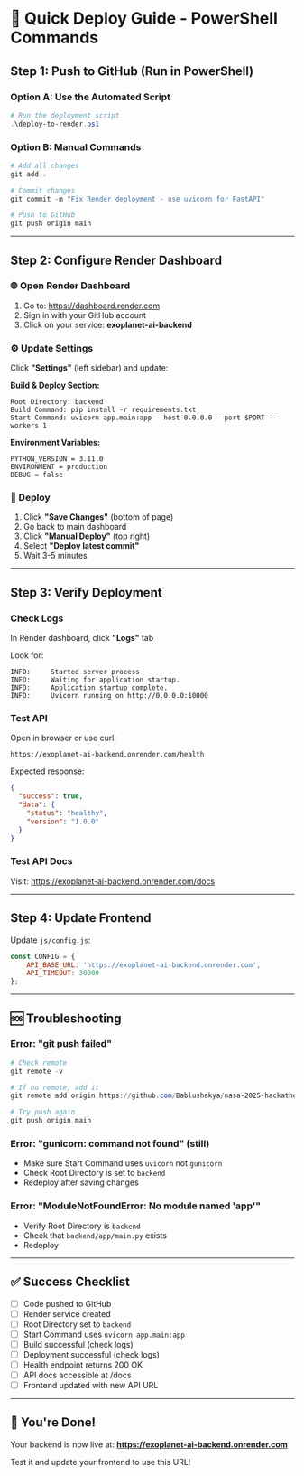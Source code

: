 # 🚀 Quick Deploy Guide - PowerShell Commands

## Step 1: Push to GitHub (Run in PowerShell)

### Option A: Use the Automated Script
```powershell
# Run the deployment script
.\deploy-to-render.ps1
```

### Option B: Manual Commands
```powershell
# Add all changes
git add .

# Commit changes
git commit -m "Fix Render deployment - use uvicorn for FastAPI"

# Push to GitHub
git push origin main
```

---

## Step 2: Configure Render Dashboard

### 🌐 Open Render Dashboard
1. Go to: https://dashboard.render.com
2. Sign in with your GitHub account
3. Click on your service: **exoplanet-ai-backend**

### ⚙️ Update Settings
Click **"Settings"** (left sidebar) and update:

**Build & Deploy Section:**
```
Root Directory: backend
Build Command: pip install -r requirements.txt
Start Command: uvicorn app.main:app --host 0.0.0.0 --port $PORT --workers 1
```

**Environment Variables:**
```
PYTHON_VERSION = 3.11.0
ENVIRONMENT = production
DEBUG = false
```

### 🚀 Deploy
1. Click **"Save Changes"** (bottom of page)
2. Go back to main dashboard
3. Click **"Manual Deploy"** (top right)
4. Select **"Deploy latest commit"**
5. Wait 3-5 minutes

---

## Step 3: Verify Deployment

### Check Logs
In Render dashboard, click **"Logs"** tab

Look for:
```
INFO:     Started server process
INFO:     Waiting for application startup.
INFO:     Application startup complete.
INFO:     Uvicorn running on http://0.0.0.0:10000
```

### Test API
Open in browser or use curl:
```
https://exoplanet-ai-backend.onrender.com/health
```

Expected response:
```json
{
  "success": true,
  "data": {
    "status": "healthy",
    "version": "1.0.0"
  }
}
```

### Test API Docs
Visit: https://exoplanet-ai-backend.onrender.com/docs

---

## Step 4: Update Frontend

Update `js/config.js`:
```javascript
const CONFIG = {
    API_BASE_URL: 'https://exoplanet-ai-backend.onrender.com',
    API_TIMEOUT: 30000
};
```

---

## 🆘 Troubleshooting

### Error: "git push failed"
```powershell
# Check remote
git remote -v

# If no remote, add it
git remote add origin https://github.com/Bablushakya/nasa-2025-hackathon.git

# Try push again
git push origin main
```

### Error: "gunicorn: command not found" (still)
- Make sure Start Command uses `uvicorn` not `gunicorn`
- Check Root Directory is set to `backend`
- Redeploy after saving changes

### Error: "ModuleNotFoundError: No module named 'app'"
- Verify Root Directory is `backend`
- Check that `backend/app/main.py` exists
- Redeploy

---

## ✅ Success Checklist

- [ ] Code pushed to GitHub
- [ ] Render service created
- [ ] Root Directory set to `backend`
- [ ] Start Command uses `uvicorn app.main:app`
- [ ] Build successful (check logs)
- [ ] Deployment successful (check logs)
- [ ] Health endpoint returns 200 OK
- [ ] API docs accessible at /docs
- [ ] Frontend updated with new API URL

---

## 🎉 You're Done!

Your backend is now live at:
**https://exoplanet-ai-backend.onrender.com**

Test it and update your frontend to use this URL!
